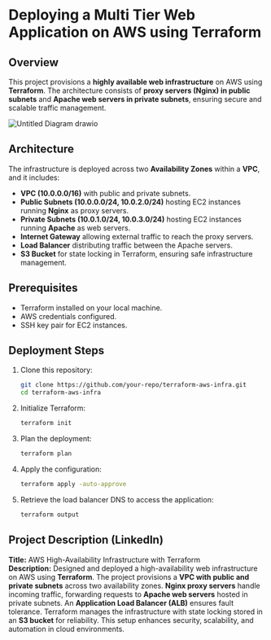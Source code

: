 # Deploying a Multi Tier Web Application on AWS using Terraform

## Overview
This project provisions a **highly available web infrastructure** on AWS using **Terraform**. The architecture consists of **proxy servers (Nginx) in public subnets** and **Apache web servers in private subnets**, ensuring secure and scalable traffic management.


![Untitled Diagram drawio](https://github.com/mohamedfayez-7/Terraform-Final-Project/blob/a8eb2feb73bb3fa6cdcbafeeab9b5933002060a4/Screenshots/terraform-infra-diagram.PNG)




## Architecture
The infrastructure is deployed across two **Availability Zones** within a **VPC**, and it includes:
- **VPC (10.0.0.0/16)** with public and private subnets.
- **Public Subnets (10.0.0.0/24, 10.0.2.0/24)** hosting EC2 instances running **Nginx** as proxy servers.
- **Private Subnets (10.0.1.0/24, 10.0.3.0/24)** hosting EC2 instances running **Apache** as web servers.
- **Internet Gateway** allowing external traffic to reach the proxy servers.
- **Load Balancer** distributing traffic between the Apache servers.
- **S3 Bucket** for state locking in Terraform, ensuring safe infrastructure management.

## Prerequisites
- Terraform installed on your local machine.
- AWS credentials configured.
- SSH key pair for EC2 instances.

## Deployment Steps
1. Clone this repository:
   ```sh
   git clone https://github.com/your-repo/terraform-aws-infra.git
   cd terraform-aws-infra
   ```
2. Initialize Terraform:
   ```sh
   terraform init
   ```
3. Plan the deployment:
   ```sh
   terraform plan
   ```
4. Apply the configuration:
   ```sh
   terraform apply -auto-approve
   ```
5. Retrieve the load balancer DNS to access the application:
   ```sh
   terraform output
   ```

## Project Description (LinkedIn)
**Title:** AWS High-Availability Infrastructure with Terraform  
**Description:**
Designed and deployed a high-availability web infrastructure on AWS using **Terraform**. The project provisions a **VPC with public and private subnets** across two availability zones. **Nginx proxy servers** handle incoming traffic, forwarding requests to **Apache web servers** hosted in private subnets. An **Application Load Balancer (ALB)** ensures fault tolerance. Terraform manages the infrastructure with state locking stored in an **S3 bucket** for reliability. This setup enhances security, scalability, and automation in cloud environments.






